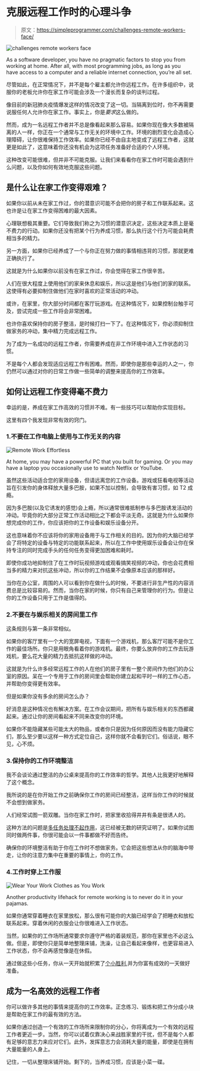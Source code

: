 # 克服远程工作时的心理斗争

> 原文：<https://simpleprogrammer.com/challenges-remote-workers-face/>

![challenges remote workers face](img/5983e32f89d3cf8a4d4fd07b45b66f25.png)

As a software developer, you have no pragmatic factors to stop you from working at home. After all, with most programming jobs, as long as you have access to a computer and a reliable internet connection, you’re all set.

尽管如此，在正常情况下，并不是每个雇主都允许你远程工作。在许多组织中，说服你的老板允许你在家工作可能会涉及一个漫长而复杂的谈判过程。

像目前的新冠肺炎疫情爆发这样的情况改变了这一切。当隔离到位时，你不再需要说服任何人允许你在家工作。事实上，你是*要求*这么做的。

然而，成为一名远程工作者并不总是像看起来那么容易。如果你现在像大多数被隔离的人一样，你正在一个通常与工作无关的环境中工作。环境的剧烈变化会造成心理障碍，让你很难保持工作效率。如果你已经不由自主地变成了远程工作者，这就更是如此了，这意味着你还没有机会为这项任务准备好合适的个人环境。

这种改变可能很难，但并非不可能克服。让我们来看看你在家工作时可能会遇到什么问题，以及你如何有效地克服这些问题。

## 是什么让在家工作变得艰难？

如果你以前从未在家工作过，你的潜意识可能不会把你的房子和工作联系起来。这也许是让在家工作变得困难的最大因素。

心理联想极其重要。它们导致我们称之为习惯的潜意识决定，这些决定本质上是毫不费力的行动。如果你还没有把某个行为养成习惯，那么执行这个行为可能会耗费相当多的精力。

另一方面，如果你已经养成了一个与你正在努力做的事情相违背的习惯，那就更难正确执行了。

这就是为什么如果你以前没有在家工作过，你会觉得在家工作很辛苦。

人们在很大程度上使用他们的家来休息和娱乐，所以这是他们与他们的家的联系。这使得有必要抑制住做他们在家时喜欢的正常活动的冲动。

或许，在家里，你大部分时间都在客厅玩游戏。在这种情况下，如果控制台触手可及，尝试完成一些工作将会非常困难。

也许你喜欢保持你的房子整洁，是时候打扫一下了。在这种情况下，你必须抑制住做家务的冲动，集中精力完成远程工作。

为了成为一名成功的远程工作者，你需要养成在非工作环境中进入工作状态的习惯。

不是每个人都会发现适应远程工作有困难。然而，即使你是那些幸运的人之一，你仍然可以通过对你的日常工作做一些简单的调整来提高你的工作效率。

## 如何让远程工作变得毫不费力

幸运的是，养成在家工作高效的习惯并不难。有一些技巧可以帮助你实现目标。

这里有四个我发现非常有效的窍门。

### 1.不要在工作电脑上使用与工作无关的内容

![Remote Work Effortless](img/885402de7f7d252ac837ed0aa60b0614.png)

At home, you may have a powerful PC that you built for gaming. Or you may have a laptop you occasionally use to watch Netflix or YouTube.

虽然这些活动适合您的家用设备，但请远离您的工作设备。游戏或狂看电视等活动旨在引发你的身体释放大量多巴胺，如果不加以控制，会导致有害习惯，如 T2 成瘾。

因为多巴胺(以及它诱发的感觉)会上瘾，所以通常很难抵制参与多巴胺诱发活动的冲动。毕竟你的大部分正常工作活动相比之下都会平淡无奇。这就是为什么如果你想完成你的工作，你应该把你的工作设备和娱乐设备分开。

这也意味着你不应该将你的家用设备用于与工作相关的目的。因为你的大脑已经学会了将特定的设备与特定的功能联系起来，所以在工作中使用娱乐设备会让你在保持专注的同时完成手头的任何任务变得更加困难和耗时。

即使你成功地抑制住了在工作时玩视频游戏或观看搞笑视频的冲动，你也会花费相当多的精力来对抗这些冲动，所以你的工作结果不会像原本应该的那样好。

当你在办公室，周围的人可以看到你在做什么的时候，不要进行非生产性的内容消费总是比较容易的。然而，当你在家的时候，你只有自己来管理你的行为。但是让你的工作设备只用于工作是值得的。

### 2.不要在与娱乐相关的房间里工作

这条规则与第一条非常相似。

如果你的客厅里有一个大的宽屏电视，下面有一个游戏机，那么客厅可能不是你工作的最佳场所。你只是用眼角看着你的游戏机。最终，你要么放弃你的工作去玩游戏机，要么花大量的精力去抵抗这样做的冲动。

这就是为什么许多经常远程工作的人在他们的房子里有一整个房间作为他们的办公室的原因。呆在一个专用于工作的房间里会帮助你建立起和平时一样的工作心态，并帮助你变得更有效率。

但是如果你没有多余的房间怎么办？

好消息是这种情况也有解决方案。在工作会议期间，把所有与娱乐相关的东西都藏起来。通过让你的房间看起来不同来改变你的环境。

如果你不能隐藏某些可能太大的物品，或者你只是因为任何原因而没有能力隐藏它们，那么至少要以这样一种方式定位自己，这样你就不会看到它们。俗话说，眼不见，心不烦。

### 3.保持你的工作环境整洁

我不会谈论通过整洁的办公桌来提高你的工作效率的哲学。其他人比我更好地解释了这个概念。

我所说的是在你开始工作之前确保你工作的房间已经整洁，这样当你工作的时候就不会想到做家务。

人们经常试图一箭双雕。当你在家工作时，把家里收拾得井井有条是很诱人的。

这种方法的问题是[多任务处理不起作用](https://simpleprogrammer.com/context-switching/)，这已经被无数的研究证明了。如果你试图同时做两件事，你很可能会以一件事都做不好而告终。

确保你的环境整洁有助于你在工作时不想做家务。它会把这些想法从你的脑海中带走，让你的注意力集中在重要的事情上，你的工作。

### 4.工作时穿上工作服

![Wear Your Work Clothes as You Work](img/219d0ff66243f9cb65dbe114a9e3ca7b.png)

Another productivity lifehack for remote working is to never do it in your pajamas.

如果你通常穿着睡衣在家里放松，那么很有可能你的大脑已经学会了把睡衣和放松联系起来。穿着休闲的衣服会让你很难进入工作状态。

当然，如果你的工作场所通常要求你遵守严格的着装规范，那你在家里也不必这么做。但是，即使你只是简单地整理床铺，洗澡，让自己看起来像样，也更容易进入工作状态，你不会再感觉像是在休假。

通过做这些小任务，你从一天开始就积累了[个小胜利](https://simpleprogrammer.com/pre-planning-resist-procrastination/),并为你富有成效的一天做好准备。

## 成为一名高效的远程工作者

你可以做许多其他的事情来提高你的工作效率。正念练习、锻炼和把工作分成小块是帮助在家工作的最有效的方法。

如果你通过创造一个有效的工作场所来限制你的分心，你将离成为一个有效的远程工作者更近一步。当然，你可以试着仅靠决心来战胜家里的干扰，但不是每个人都有足够的意志力来应对它们。此外，发挥意志力会消耗大量的能量，即使是在拥有大量能量的人身上。

记住，一切从整理床铺开始。剩下的，当养成习惯，应该是小菜一碟。